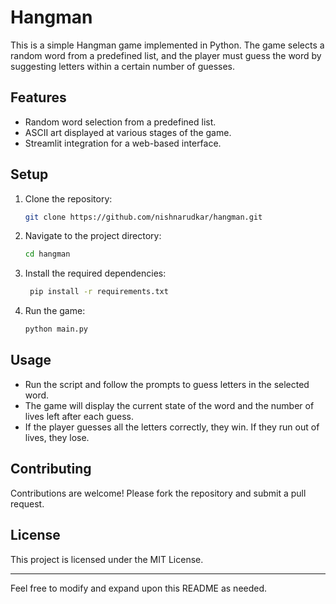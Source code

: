 
# Hangman

This is a simple Hangman game implemented in Python. The game selects a random word from a predefined list, and the player must guess the word by suggesting letters within a certain number of guesses.

## Features

- Random word selection from a predefined list.
- ASCII art displayed at various stages of the game.
- Streamlit integration for a web-based interface.

## Setup

1. Clone the repository:
   ```sh
   git clone https://github.com/nishnarudkar/hangman.git
   ```

2. Navigate to the project directory:
   ```sh
   cd hangman
   ```

3. Install the required dependencies:
   ```sh
    pip install -r requirements.txt
   ```


4. Run the game:
   ```sh
   python main.py
   ```

## Usage

- Run the script and follow the prompts to guess letters in the selected word.
- The game will display the current state of the word and the number of lives left after each guess.
- If the player guesses all the letters correctly, they win. If they run out of lives, they lose.

## Contributing

Contributions are welcome! Please fork the repository and submit a pull request.

## License

This project is licensed under the MIT License.

---

Feel free to modify and expand upon this README as needed.
